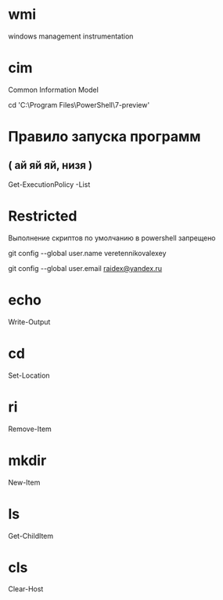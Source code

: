 # wmi

windows management instrumentation

# cim

Common Information Model

cd 'C:\Program Files\PowerShell\7-preview\'

# Правило запуска программ
## ( ай яй яй, низя )

Get-ExecutionPolicy -List

# Restricted

Выполнение скриптов по умолчанию в powershell запрещено

git config --global user.name veretennikovalexey

git config --global user.email raidex@yandex.ru

# echo

Write-Output

# cd

Set-Location

# ri

Remove-Item

# mkdir

New-Item

# ls

Get-ChildItem

# cls

Clear-Host